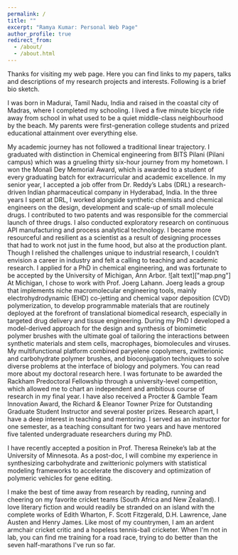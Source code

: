 ```yaml
---
permalink: /
title: ""
excerpt: "Ramya Kumar: Personal Web Page"
author_profile: true
redirect_from: 
  - /about/
  - /about.html
---
```

Thanks for visiting my web page. Here you can find links to my papers, talks and descriptions of my research projects and interests. Following is a brief bio sketch. 

I was born in Madurai, Tamil Nadu, India and raised in the coastal city of Madras, where I completed my schooling. I lived a five minute bicycle ride away from school in what used to be a quiet middle-class neighbourhood by the beach. My parents were first-generation college students and prized educational attainment over everything else. 

My academic journey has not followed a traditional linear trajectory. I graduated with distinction in Chemical engineering from BITS Pilani (Pilani campus) which was a grueling thirty six-hour journey from my hometown. I won the Monali Dey Memorial Award, which is awarded to a student of every graduating batch for extracurricular and academic excellence. In my senior year, I accepted a job offer from Dr. Reddy’s Labs (DRL) a research-driven Indian pharmaceutical company in Hyderabad, India. In the three years I spent at DRL, I worked alongside synthetic chemists and chemical engineers on the design, development and scale-up of small molecule drugs.  I contributed to two patents and was responsible for the commercial launch of three drugs. I also conducted exploratory research on continuous API manufacturing and process analytical technology.  I became more resourceful and resilient as a scientist as a result of designing processes that had to work not just in the fume hood, but also at the production plant. Though I relished the challenges unique to industrial research, I couldn’t envision a career in industry and felt a calling to teaching and academic research. I applied for a PhD in chemical engineering, and was fortunate to be accepted by the University of Michigan, Ann Arbor. 
![alt text]["map.png"]
At Michigan, I chose to work with Prof. Joerg Lahann. Joerg leads a group that implements niche macromolecular engineering tools, mainly electrohydrodynamic (EHD) co-jetting and chemical vapor deposition (CVD) polymerization, to develop programmable materials that are routinely deployed at the forefront of translational biomedical research, especially in targeted drug delivery and tissue engineering. During my PhD I developed a model-derived approach for the design and synthesis of biomimetic polymer brushes with the ultimate goal of tailoring the interactions between synthetic materials and stem cells, macrophages, biomolecules and viruses. My multifunctional platform combined paryelene copolymers, zwitterionic and carbohydrate polymer brushes, and bioconjugation techniques to solve diverse problems at the interface of biology and polymers. You can read more about my doctoral research here.  I was fortunate to be awarded the Rackham Predoctoral Fellowship through a university-level competition, which allowed me to chart an independent and ambitious course of research in my final year. I have also received a Procter & Gamble Team Innovation Award, the Richard & Eleanor Towner Prize for Outstanding Graduate Student Instructor and several poster prizes. Research apart, I have a deep interest in teaching and mentoring. I served as an instructor for one semester, as a teaching consultant for two years and have mentored five talented undergraduate researchers during my PhD. 

I have recently accepted a position in Prof. Theresa Reineke’s lab at the University of Minnesota. As a post-doc, I will combine my experience in synthesizing carbohydrate and zwitterionic polymers with statistical modeling frameworks to accelerate the discovery and optimization of polymeric vehicles for gene editing. 

I make the best of time away from research by reading, running and cheering on my favorite cricket teams (South Africa and New Zealand).  I love literary fiction and would readily be stranded on an island with the complete works of Edith Wharton, F. Scott Fitzgerald, D.H. Lawrence, Jane Austen and Henry James. Like most of my countrymen, I am an ardent armchair cricket critic and a hopeless tennis-ball cricketer. When I'm not in lab, you can find me training for a road race, trying to do better than the seven half-marathons I've run so far.  


